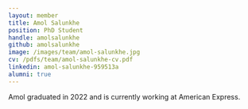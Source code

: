 ```yaml
---
layout: member
title: Amol Salunkhe
position: PhD Student
handle: amolsalunkhe
github: amolsalunkhe
image: /images/team/amol-salunkhe.jpg
cv: /pdfs/team/amol-salunkhe-cv.pdf
linkedin: amol-salunkhe-959513a
alumni: true
---
```


Amol graduated in 2022 and is currently working at American Express.
